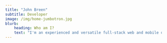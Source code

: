 ```yaml
---
title: "John Breen"
subtitle: Developer
image: /img/home-jumbotron.jpg
blurb:
    heading: Who am I?
    text: "I'm an experienced and versatile full-stack web and mobile developer with leadership and architecture experience across several platforms and languages."
---
```


